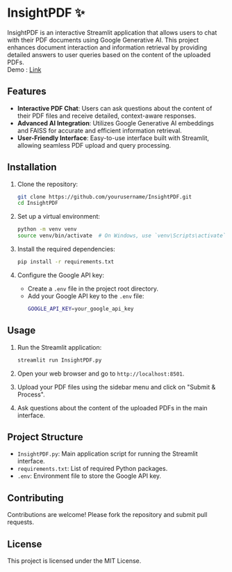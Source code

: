 # InsightPDF ✨

InsightPDF is an interactive Streamlit application that allows users to chat with their PDF documents using Google Generative AI. This project enhances document interaction and information retrieval by providing detailed answers to user queries based on the content of the uploaded PDFs.
<br>
Demo : <a href="https://drive.google.com/file/d/1RFtbeIY3mJmpIRtzu7JbXuLRgA8wL9Pk/view?usp=sharing"> Link </a>
<br>
## Features

- **Interactive PDF Chat**: Users can ask questions about the content of their PDF files and receive detailed, context-aware responses.
- **Advanced AI Integration**: Utilizes Google Generative AI embeddings and FAISS for accurate and efficient information retrieval.
- **User-Friendly Interface**: Easy-to-use interface built with Streamlit, allowing seamless PDF upload and query processing.

## Installation

1. Clone the repository:
    ```sh
    git clone https://github.com/yourusername/InsightPDF.git
    cd InsightPDF
    ```

2. Set up a virtual environment:
    ```sh
    python -m venv venv
    source venv/bin/activate  # On Windows, use `venv\Scripts\activate`
    ```

3. Install the required dependencies:
    ```sh
    pip install -r requirements.txt
    ```

4. Configure the Google API key:
    - Create a `.env` file in the project root directory.
    - Add your Google API key to the `.env` file:
        ```sh
        GOOGLE_API_KEY=your_google_api_key
        ```

## Usage

1. Run the Streamlit application:
    ```sh
    streamlit run InsightPDF.py
    ```

2. Open your web browser and go to `http://localhost:8501`.

3. Upload your PDF files using the sidebar menu and click on "Submit & Process".

4. Ask questions about the content of the uploaded PDFs in the main interface.

## Project Structure

- `InsightPDF.py`: Main application script for running the Streamlit interface.
- `requirements.txt`: List of required Python packages.
- `.env`: Environment file to store the Google API key.

## Contributing

Contributions are welcome! Please fork the repository and submit pull requests.

## License

This project is licensed under the MIT License.
